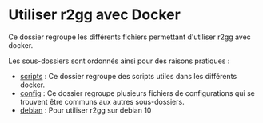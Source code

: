 # Utiliser r2gg avec Docker 

Ce dossier regroupe les différents fichiers permettant d'utiliser r2gg avec docker. 

Les sous-dossiers sont ordonnés ainsi pour des raisons pratiques : 
- [scripts](./scripts/) : Ce dossier regroupe des scripts utiles dans les différents docker. 
- [config](./config/) : Ce dossier regroupe plusieurs fichiers de configurations qui se trouvent être communs aux autres sous-dossiers. 
- [debian](./debian/) : Pour utiliser r2gg sur debian 10
